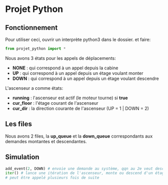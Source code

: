 # Projet Python
## Fonctionnement
Pour utiliser ceci, ouvrir un interprète python3 dans le dossier.
et faire:
```py
from projet_python import *
```
Nous avons 3 états pour les appels de déplacements:
- **NONE** : qui correspond à un appel depuis la cabine
- **UP** : qui correspond à un appel depuis un étage voulant monter
- **DOWN** : qui correspond à un appel depuis un étage voulant descendre

L'ascenseur a comme états:
- **running** : l'ascenseur est actif (le moteur tourne) si **true**
- **cur_floor** : l'étage courant de l'ascenseur
- **cur_dir** : la direction courante de l'ascenseur (UP = 1 | DOWN = 2)

## Les files
Nous avons 2 files, la **up_queue** et la **down_queue** correspondants aux demandes montantes et descendantes.

## Simulation
```py
add_event(2, DOWN) # envoie une demande au système, qqn au 2e veut descendre
iter() # lance une itération de l'ascenseur, monte ou descend d'un étage selon les files
# peut être appelé plusieurs fois de suite
``` 
